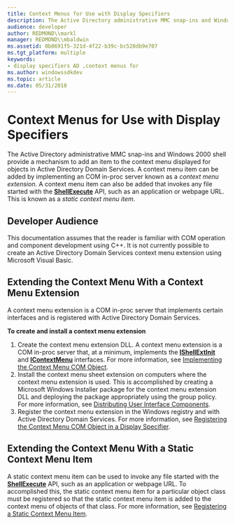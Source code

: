 ```yaml
---
title: Context Menus for Use with Display Specifiers
description: The Active Directory administrative MMC snap-ins and Windows 2000 shell provide a mechanism to add an item to the context menu displayed for objects in Active Directory Domain Services.
audience: developer
author: REDMOND\\markl
manager: REDMOND\\mbaldwin
ms.assetid: 0b0691f5-321d-4f22-b39c-bc528db9e707
ms.tgt_platform: multiple
keywords:
- display specifiers AD ,context menus for
ms.author: windowssdkdev
ms.topic: article
ms.date: 05/31/2018
---
```


# Context Menus for Use with Display Specifiers

The Active Directory administrative MMC snap-ins and Windows 2000 shell provide a mechanism to add an item to the context menu displayed for objects in Active Directory Domain Services. A context menu item can be added by implementing an COM in-proc server known as a *context menu extension*. A context menu item can also be added that invokes any file started with the [**ShellExecute**](https://msdn.microsoft.com/library/Bb762153(v=VS.85).aspx) API, such as an application or webpage URL. This is known as a *static context menu item*.

## Developer Audience

This documentation assumes that the reader is familiar with COM operation and component development using C++. It is not currently possible to create an Active Directory Domain Services context menu extension using Microsoft Visual Basic.

## Extending the Context Menu With a Context Menu Extension

A context menu extension is a COM in-proc server that implements certain interfaces and is registered with Active Directory Domain Services.

**To create and install a context menu extension**

1.  Create the context menu extension DLL. A context menu extension is a COM in-proc server that, at a minimum, implements the [**IShellExtInit**](https://msdn.microsoft.com/library/Bb775096(v=VS.85).aspx) and [**IContextMenu**](https://msdn.microsoft.com/library/Bb776095(v=VS.85).aspx) interfaces. For more information, see [Implementing the Context Menu COM Object](implementing-the-context-menu-com-object.md).
2.  Install the context menu sheet extension on computers where the context menu extension is used. This is accomplished by creating a Microsoft Windows Installer package for the context menu extension DLL and deploying the package appropriately using the group policy. For more information, see [Distributing User Interface Components](distributing-user-interface-components.md).
3.  Register the context menu extension in the Windows registry and with Active Directory Domain Services. For more information, see [Registering the Context Menu COM Object in a Display Specifier](registering-the-context-menu-com-object-in-a-display-specifier.md).

## Extending the Context Menu With a Static Context Menu Item

A static context menu item can be used to invoke any file started with the [**ShellExecute**](https://msdn.microsoft.com/library/Bb762153(v=VS.85).aspx) API, such as an application or webpage URL. To accomplished this, the static context menu item for a particular object class must be registered so that the static context menu item is added to the context menu of objects of that class. For more information, see [Registering a Static Context Menu Item](registering-a-static-context-menu-item.md).

 

 




